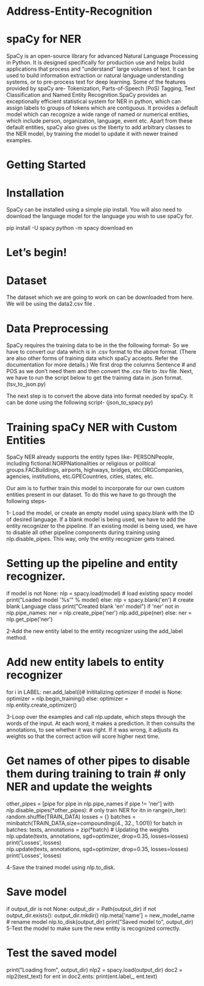 # Address-Entity-Recognition

# spaCy for NER

SpaCy is an open-source library for advanced Natural Language Processing in Python. It is designed specifically for production use and helps build applications that process and “understand” large volumes of text. It can be used to build information extraction or natural language understanding systems, or to pre-process text for deep learning. Some of the features provided by spaCy are- Tokenization, Parts-of-Speech (PoS) Tagging, Text Classification and Named Entity Recognition.SpaCy provides an exceptionally efficient statistical system for NER in python, which can assign labels to groups of tokens which are contiguous. It provides a default model which can recognize a wide range of named or numerical entities, which include person, organization, language, event etc. Apart from these default entities, spaCy also gives us the liberty to add arbitrary classes to the NER model, by training the model to update it with newer trained examples.
# Getting Started
# Installation

   SpaCy can be installed using a simple pip install. You will also need to download the language model for the language you        wish to use spaCy for.

pip install -U spacy 
python -m spacy download en


# Let’s begin!
# Dataset

The dataset which we are going to work on can be downloaded from here. We will be using the data2.csv file .

# Data Preprocessing

 SpaCy requires the training data to be in the the following format-
 So we have to convert our data which is in .csv format to the above format. (There are also other forms of training data which spaCy accepts. Refer the documentation for more details.) We first drop the columns Sentence # and POS as we don’t need them and then convert the .csv file to .tsv file. Next, we have to run the script below to get the training data in .json format.(tsv_to_json.py)
 
 The next step is to convert the above data into format needed by spaCy. It can be done using the following script-
 (json_to_spacy.py)


# Training spaCy NER with Custom Entities

SpaCy NER already supports the entity types like- PERSONPeople, including fictional.NORPNationalities or religious or political groups.FACBuildings, airports, highways, bridges, etc.ORGCompanies, agencies, institutions, etc.GPECountries, cities, states, etc.

Our aim is to further train this model to incorporate for our own custom entities present in our dataset. To do this we have to go through the following steps-

1- Load the model, or create an empty model using spacy.blank with the ID of desired language. If a blank model is being used, we have to add the entity recognizer to the pipeline. If an existing model is being used, we have to disable all other pipeline components during training using nlp.disable_pipes. This way, only the entity recognizer gets trained.


# Setting up the pipeline and entity recognizer.
if model is not None:
    nlp = spacy.load(model)  # load existing spacy model
    print("Loaded model '%s'" % model)
else:
    nlp = spacy.blank('en')  # create blank Language class
    print("Created blank 'en' model")
if 'ner' not in nlp.pipe_names:
    ner = nlp.create_pipe('ner')
    nlp.add_pipe(ner)
else:
    ner = nlp.get_pipe('ner')

2-Add the new entity label to the entity recognizer using the add_label method.

 # Add new entity labels to entity recognizer
 for i in LABEL:
    ner.add_label(i)# Inititalizing optimizer
 if model is None:
    optimizer = nlp.begin_training()
 else:
    optimizer = nlp.entity.create_optimizer()



3-Loop over the examples and call nlp.update, which steps through the words of the input. At each word, it makes a prediction. It then consults the annotations, to see whether it was right. If it was wrong, it adjusts its weights so that the correct action will score higher next time.

# Get names of other pipes to disable them during training to train # only NER and update the weights

other_pipes = [pipe for pipe in nlp.pipe_names if pipe != 'ner']
with nlp.disable_pipes(*other_pipes):  # only train NER
    for itn in range(n_iter):
        random.shuffle(TRAIN_DATA)
        losses = {}
        batches = minibatch(TRAIN_DATA,size=compounding(4., 32., 1.001))
        for batch in batches:
            texts, annotations = zip(*batch) 
            # Updating the weights
            nlp.update(texts, annotations, sgd=optimizer, 
                       drop=0.35, losses=losses)
        print('Losses', losses)            
            nlp.update(texts, annotations, sgd=optimizer, 
                       drop=0.35, losses=losses)
        print('Losses', losses)

4-Save the trained model using nlp.to_disk.

# Save model 
if output_dir is not None:
    output_dir = Path(output_dir)
    if not output_dir.exists():
        output_dir.mkdir()
    nlp.meta['name'] = new_model_name  # rename model
    nlp.to_disk(output_dir)
    print("Saved model to", output_dir)
5-Test the model to make sure the new entity is recognized correctly.

# Test the saved model
print("Loading from", output_dir)
nlp2 = spacy.load(output_dir)
doc2 = nlp2(test_text)
for ent in doc2.ents:
    print(ent.label_, ent.text)
